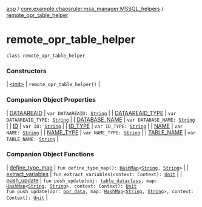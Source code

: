 [app](../../index.md) / [com.example.chaosruler.msa_manager.MSSQL_helpers](../index.md) / [remote_opr_table_helper](.)

# remote_opr_table_helper

`class remote_opr_table_helper`

### Constructors

| [&lt;init&gt;](-init-.md) | `remote_opr_table_helper()` |

### Companion Object Properties

| [DATAAREAID](-d-a-t-a-a-r-e-a-i-d.md) | `var DATAAREAID: `[`String`](https://kotlinlang.org/api/latest/jvm/stdlib/kotlin/-string/index.html) |
| [DATAAREAID_TYPE](-d-a-t-a-a-r-e-a-i-d_-t-y-p-e.md) | `var DATAAREAID_TYPE: `[`String`](https://kotlinlang.org/api/latest/jvm/stdlib/kotlin/-string/index.html) |
| [DATABASE_NAME](-d-a-t-a-b-a-s-e_-n-a-m-e.md) | `var DATABASE_NAME: `[`String`](https://kotlinlang.org/api/latest/jvm/stdlib/kotlin/-string/index.html) |
| [ID](-i-d.md) | `var ID: `[`String`](https://kotlinlang.org/api/latest/jvm/stdlib/kotlin/-string/index.html) |
| [ID_TYPE](-i-d_-t-y-p-e.md) | `var ID_TYPE: `[`String`](https://kotlinlang.org/api/latest/jvm/stdlib/kotlin/-string/index.html) |
| [NAME](-n-a-m-e.md) | `var NAME: `[`String`](https://kotlinlang.org/api/latest/jvm/stdlib/kotlin/-string/index.html) |
| [NAME_TYPE](-n-a-m-e_-t-y-p-e.md) | `var NAME_TYPE: `[`String`](https://kotlinlang.org/api/latest/jvm/stdlib/kotlin/-string/index.html) |
| [TABLE_NAME](-t-a-b-l-e_-n-a-m-e.md) | `var TABLE_NAME: `[`String`](https://kotlinlang.org/api/latest/jvm/stdlib/kotlin/-string/index.html) |

### Companion Object Functions

| [define_type_map](define_type_map.md) | `fun define_type_map(): `[`HashMap`](https://kotlinlang.org/api/latest/jvm/stdlib/kotlin.collections/-hash-map/index.html)`<`[`String`](https://kotlinlang.org/api/latest/jvm/stdlib/kotlin/-string/index.html)`, `[`String`](https://kotlinlang.org/api/latest/jvm/stdlib/kotlin/-string/index.html)`>` |
| [extract_variables](extract_variables.md) | `fun extract_variables(context: Context): `[`Unit`](https://kotlinlang.org/api/latest/jvm/stdlib/kotlin/-unit/index.html) |
| [push_update](push_update.md) | `fun push_update(obj: `[`table_dataclass`](../../com.example.chaosruler.msa_manager.abstraction_classes/table_dataclass/index.md)`, map: `[`HashMap`](https://kotlinlang.org/api/latest/jvm/stdlib/kotlin.collections/-hash-map/index.html)`<`[`String`](https://kotlinlang.org/api/latest/jvm/stdlib/kotlin/-string/index.html)`, `[`String`](https://kotlinlang.org/api/latest/jvm/stdlib/kotlin/-string/index.html)`>, context: Context): `[`Unit`](https://kotlinlang.org/api/latest/jvm/stdlib/kotlin/-unit/index.html)<br>`fun push_update(opr: `[`opr_data`](../../com.example.chaosruler.msa_manager.object_types/opr_data/index.md)`, map: `[`HashMap`](https://kotlinlang.org/api/latest/jvm/stdlib/kotlin.collections/-hash-map/index.html)`<`[`String`](https://kotlinlang.org/api/latest/jvm/stdlib/kotlin/-string/index.html)`, `[`String`](https://kotlinlang.org/api/latest/jvm/stdlib/kotlin/-string/index.html)`>, context: Context): `[`Unit`](https://kotlinlang.org/api/latest/jvm/stdlib/kotlin/-unit/index.html) |

